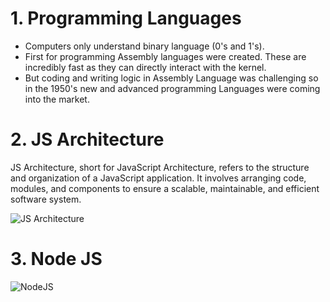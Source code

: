 # 1. Programming Languages

* Computers only understand binary language (0's and 1's).
* First for programming Assembly languages were created. These are incredibly fast as they can directly interact with the kernel.
* But coding and writing logic in Assembly Language was challenging so in the 1950's new and advanced programming Languages were coming into the market.

# 2. JS Architecture

JS Architecture, short for JavaScript Architecture, refers to the structure and organization of a JavaScript application. It involves arranging code, modules, and components to ensure a scalable, maintainable, and efficient software system.

![JS Architecture](https://github.com/ApurbaKumarMajumder/Harkirat-Singh-MERN-Stack-Course/assets/65047407/b1fd30ec-eeba-4a1f-a7ca-1c4f6d1f0ca3)

# 3. Node JS

![NodeJS](https://github.com/ApurbaKumarMajumder/Harkirat-Singh-MERN-Stack-Course/assets/65047407/76d1a499-0d81-4903-b4ce-0647c7401adb)

